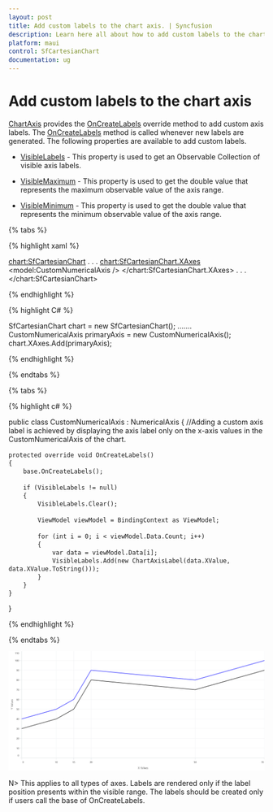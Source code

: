 ```yaml
---
layout: post
title: Add custom labels to the chart axis. | Syncfusion
description: Learn here all about how to add custom labels to the chart axis in Syncfusion .NET MAUI Chart (SfCartesianChart) control.
platform: maui
control: SfCartesianChart
documentation: ug
---
```


# Add custom labels to the chart axis

[ChartAxis](https://help.syncfusion.com/cr/maui/Syncfusion.Maui.Charts.ChartAxis.html) provides the [OnCreateLabels](https://help.syncfusion.com/cr/maui/Syncfusion.Maui.Charts.ChartAxis.html#Syncfusion_Maui_Charts_ChartAxis_OnCreateLabels) override method to add custom axis labels. The [OnCreateLabels](https://help.syncfusion.com/cr/maui/Syncfusion.Maui.Charts.ChartAxis.html#Syncfusion_Maui_Charts_ChartAxis_OnCreateLabels) method is called whenever new labels are generated. The following properties are available to add custom labels.

* [VisibleLabels](https://help.syncfusion.com/cr/maui/Syncfusion.Maui.Charts.ChartAxis.html#Syncfusion_Maui_Charts_ChartAxis_VisibleLabels) - This property is used to get an Observable Collection of visible axis labels.

* [VisibleMaximum](https://help.syncfusion.com/cr/maui/Syncfusion.Maui.Charts.ChartAxis.html#Syncfusion_Maui_Charts_ChartAxis_VisibleMaximum) - This property is used to get the double value that represents the maximum observable value of the axis range.

* [VisibleMinimum](https://help.syncfusion.com/cr/maui/Syncfusion.Maui.Charts.ChartAxis.html#Syncfusion_Maui_Charts_ChartAxis_VisibleMinimum) - This property is used to get the double value that represents the minimum observable value of the axis range.

{% tabs %}

{% highlight xaml %}

<chart:SfCartesianChart>
    . . .
    <chart:SfCartesianChart.XAxes>
        <model:CustomNumericalAxis />
    </chart:SfCartesianChart.XAxes>
    . . .
</chart:SfCartesianChart>

{% endhighlight %}

{% highlight C# %}

SfCartesianChart chart = new SfCartesianChart();
.......
CustomNumericalAxis primaryAxis = new CustomNumericalAxis();
chart.XAxes.Add(primaryAxis);
    
{% endhighlight %}

{% endtabs %}

{% tabs %}

{% highlight c# %}

public class CustomNumericalAxis : NumericalAxis
{
    //Adding a custom axis label is achieved by displaying the axis label only on the x-axis values in the CustomNumericalAxis of the chart.
    
    protected override void OnCreateLabels()
    {
        base.OnCreateLabels();

        if (VisibleLabels != null)
        {
            VisibleLabels.Clear();

            ViewModel viewModel = BindingContext as ViewModel;

            for (int i = 0; i < viewModel.Data.Count; i++)
            {
                var data = viewModel.Data[i];
                VisibleLabels.Add(new ChartAxisLabel(data.XValue, data.XValue.ToString()));
            }
        }
    }
}
    
{% endhighlight  %}

{% endtabs %}

![Add custom labels to chart axis](How-to_images/MAUI_Add_custom_labels.png)

N> This applies to all types of axes. Labels are rendered only if the label position presents within the visible range. The labels should be created only if users call the base of OnCreateLabels.